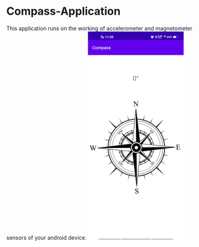 # Compass-Application

This application runs on the working of accelerometer and magnetometer sensors of your android device.
<img src = "images/Screenshot_20220104_113906.jpg" width=250>
